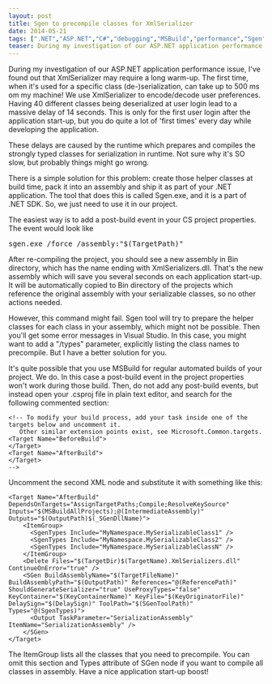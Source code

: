 ```yaml
---
layout: post
title: Sgen to precompile classes for XmlSerializer
date: 2014-05-21
tags: [".NET","ASP.NET","C#","debugging","MSBuild","performance","Sgen","XmlSerializer"]
teaser: During my investigation of our ASP.NET application performance issue, I've found out that XmlSerializer may require a long warm-up. The first time, when it's used for a specific class (de-)serialization, can take up to 500 ms om my machine! We use XmlSerializer to encode/decode user preferences. Having 40 different classes being deserialized at user login lead to a massive delay of 14 seconds.
---
```


During my investigation of our ASP.NET application performance issue, I've found out that XmlSerializer may require a long warm-up. The first time, when it's used for a specific class (de-)serialization, can take up to 500 ms om my machine! We use XmlSerializer to encode/decode user preferences. Having 40 different classes being deserialized at user login lead to a massive delay of 14 seconds. This is only for the first user login after the application start-up, but you do quite a lot of 'first times' every day while developing the application.

These delays are caused by the runtime which prepares and compiles the strongly typed classes for serialization in runtime. Not sure why it's SO slow, but probably things might go wrong.

There is a simple solution for this problem: create those helper classes at build time, pack it into an assembly and ship it as part of your .NET application. The tool that does this is called Sgen.exe, and it is a part of .NET SDK. So, we just need to use it in our project.

The easiest way is to add a post-build event in your CS project properties. The event would look like
<pre>sgen.exe /force /assembly:"$(TargetPath)"</pre>
After re-compiling the project, you should see a new assembly in Bin directory, which has the name ending with XmlSerializers.dll. That's the new assembly which will save you several seconds on each application start-up. It will be automatically copied to Bin directory of the projects which reference the original assembly with your serializable classes, so no other actions needed.

However, this command might fail. Sgen tool will try to prepare the helper classes for each class in your assembly, which might not be possible. Then you'll get some error messages in Visual Studio. In this case, you might want to add a "/types" parameter, explicitly listing the class names to precompile. But I have a better solution for you.

It's quite possible that you use MSBuild for regular automated builds of your project. We do. In this case a post-build event in the project properties won't work during those build. Then, do not add any post-build events, but instead open your .csproj file in plain text editor, and search for the following commented section:

    <!-- To modify your build process, add your task inside one of the targets below and uncomment it. 
       Other similar extension points exist, see Microsoft.Common.targets.
    <Target Name="BeforeBuild">
    </Target>
    <Target Name="AfterBuild">
    </Target>
    -->

Uncomment the second XML node and substitute it with something like this:

    <Target Name="AfterBuild" DependsOnTargets="AssignTargetPaths;Compile;ResolveKeySource" Inputs="$(MSBuildAllProjects);@(IntermediateAssembly)" Outputs="$(OutputPath)$(_SGenDllName)">
        <ItemGroup>
          <SgenTypes Include="MyNamespace.MySerializableClass1" />
          <SgenTypes Include="MyNamespace.MySerializableClass2" />
          <SgenTypes Include="MyNamespace.MySerializableClassN" />
        </ItemGroup>
        <Delete Files="$(TargetDir)$(TargetName).XmlSerializers.dll" ContinueOnError="true" />
        <SGen BuildAssemblyName="$(TargetFileName)" BuildAssemblyPath="$(OutputPath)" References="@(ReferencePath)" ShouldGenerateSerializer="true" UseProxyTypes="false" KeyContainer="$(KeyContainerName)" KeyFile="$(KeyOriginatorFile)" DelaySign="$(DelaySign)" ToolPath="$(SGenToolPath)" Types="@(SgenTypes)">
          <Output TaskParameter="SerializationAssembly" ItemName="SerializationAssembly" />
        </SGen>
    </Target>

The ItemGroup lists all the classes that you need to precompile. You can omit this section and Types attribute of SGen node if you want to compile all classes in assembly.
Have a nice application start-up boost!